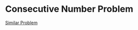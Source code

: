 
# Consecutive Number Problem

[Similar Problem](https://github.com/NoraCarey/Leetcode-SQL/tree/main/SQL/0601.%20Human%20Traffic%20of%20Stadium)


